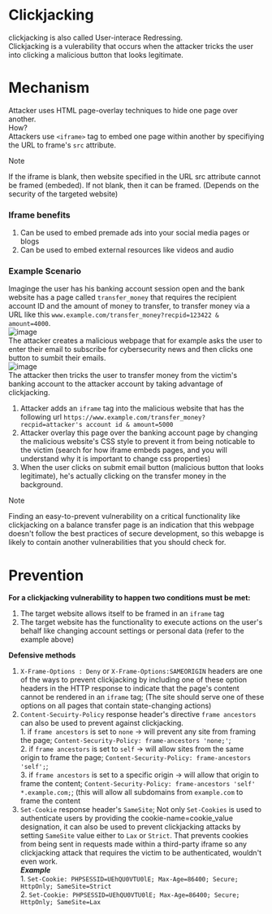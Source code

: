 # Clickjacking 
clickjacking is also called User-interace Redressing.</br>
Clickjacking is a vulerability that occurs when the attacker tricks the user into clicking a malicious button that looks legitimate.</br>

# Mechanism
Attacker uses HTML page-overlay techniques to hide one page over another.</br> How?</br>
Attackers use `<iframe>` tag to embed one page within another by specifiying the URL to frame's `src` attribute. 
>[!NOTE]
>If the iframe is blank, then website specified in the URL src attribute cannot be framed (embeded).
>If not blank, then it can be framed. (Depends on the security of the targeted website)

### Iframe benefits
1. Can be used to embed premade ads into your social media pages or blogs
2. Can be used to embed external resources like videos and audio

### Example Scenario
Imaginge the user has his banking account session open and the bank website has a page called `transfer_money` that requires the recipient account ID and the amount of money to transfer, to transfer money via a URL like this `www.example.com/transfer_money?recpid=123422 & amount=4000`.</br>![image](https://github.com/user-attachments/assets/ef1a761a-4347-49d1-8ee4-b4f8c45ae6b7) </br>
 The attacker creates a malicious webpage that for example asks the user to enter their email to subscribe for cybersecurity news and then clicks one button to sumbit their emails.</br>![image](https://github.com/user-attachments/assets/481fcdf8-011a-4619-80e9-078f292add39)</br>
The attacker then tricks the user to transfer money from the victim's banking account to the attacker account by taking advantage of clickjacking.</br>
1. Attacker adds an `iframe` tag into the malicious website that has the following url `https://www.example.com/transfer_money?recpid=attacker's account id & amount=5000`
2. Attacker overlay this page over the banking account page by changing the malicious website's CSS style to prevent it from being noticable to the victim (search for how iframe embeds pages, and you will understand why it is important to change css properties)
3. When the user clicks on submit email button (malicious button that looks legitimate), he's actually clicking on the transfer money in the background.
>[!Note]
>Finding an easy-to-prevent vulnerability on a critical functionality like clickjacking on a balance transfer page is an indication that this webpage doesn't follow the best practices of secure development, so this webapge is likely to contain another vulnerabilities that you should check for.

# Prevention
**For a clickjacking vulnerability to happen two conditions must be met:**
1. The target website allows itself to be framed in an `iframe` tag
2. The target website has the functionality to execute actions on the user's behalf like changing account settings or personal data (refer to the example above)

**Defensive methods**
1. `X-Frame-Options : Deny` or `X-Frame-Options:SAMEORIGIN` headers are one of the ways to prevent clickjacking by including one of these option headers in the HTTP response to indicate that the page's content cannot be rendered in an `iframe` tag; (The site should serve one of these options on all pages that contain state-changing actions)  
2.  `Content-Secuirty-Policy` response header's directive `frame ancestors` can also be used to prevent against clickjacking.</br>
</t></t>1. if `frame ancestors` is set to `none` -> will prevent any site from framing the page; `Content-Security-Policy: frame-ancestors 'none;'`;</br>
</t></t>2. if `frame ancestors` is set to `self` -> will allow sites from the same origin to frame the page; `Content-Security-Policy: frame-ancestors 'self';`;</br>
</t></t>3. if `frame ancestors` is set to a specific origin  -> will allow that origin to frame the content; `Content-Security-Policy: frame-ancestors 'self' *.example.com;`; (this will allow all subdomains from `example.com` to frame the content</br>
3. `Set-Cookie` response header's `SameSite`; Not only `Set-Cookies` is used to authenticate users by providing the cookie-name=cookie_value designation, it can also be used to prevent clickjacking attacks by setting `SameSite` value either to `Lax` or `Strict`. That prevents cookies from being sent in requests made within a third-party iframe so any clickjacking attack that requires the victim to be authenticated, wouldn't even work.</br>
***Example***</br>
</t></t>1. `Set-Cookie: PHPSESSID=UEhQU0VTU0lE; Max-Age=86400; Secure; HttpOnly; SameSite=Strict` </br>
</t></t>2. `Set-Cookie: PHPSESSID=UEhQU0VTU0lE; Max-Age=86400; Secure; HttpOnly; SameSite=Lax`</br>
